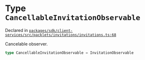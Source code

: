 # Type `CancellableInvitationObservable`
Declared in [`packages/sdk/client-services/src/packlets/invitations/invitations.ts:68`](https://github.com/dxos/protocols/blob/main/packages/sdk/client-services/src/packlets/invitations/invitations.ts#L68)


Cancelable observer.

```ts
type CancellableInvitationObservable = InvitationObservable
```
